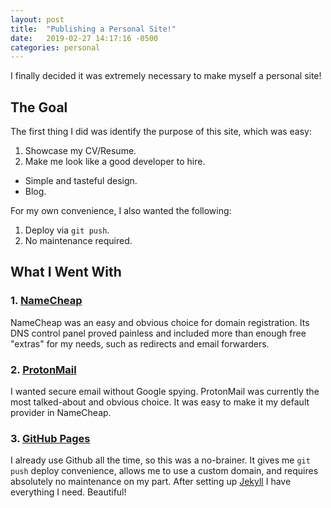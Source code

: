 ```yaml
---
layout: post
title:  "Publishing a Personal Site!"
date:   2019-02-27 14:17:16 -0500
categories: personal
---
```

I finally decided it was extremely necessary to make myself a personal site!

## The Goal

The first thing I did was identify the purpose of this site, which was easy:

1. Showcase my CV/Resume.
2. Make me look like a good developer to hire.
  * Simple and tasteful design.
  * Blog.

For my own convenience, I also wanted the following:

1. Deploy via `git push`.
2. No maintenance required.

## What I Went With

### 1. [NameCheap][namecheap]

NameCheap was an easy and obvious choice for domain registration. Its DNS control panel proved painless and included more than enough free "extras" for my needs, such as redirects and email forwarders.

### 2. [ProtonMail][protonmail]

I wanted secure email without Google spying. ProtonMail was currently the most talked-about and obvious choice. It was easy to make it my default provider in NameCheap.

### 3. [GitHub Pages][gh-pages]

I already use Github all the time, so this was a no-brainer. It gives me `git push` deploy convenience, allows me to use a custom domain, and requires absolutely no maintenance on my part. After setting up [Jekyll][jekyll] I have everything I need. Beautiful!

[namecheap]:  https://www.namecheap.com
[protonmail]: http://protonmail.com/
[jekyll]:     https://jekyllrb.com/
[gh-pages]:   https://pages.github.com/
